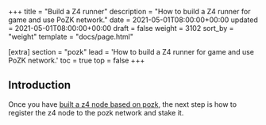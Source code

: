 +++
title = "Build a Z4 runner"
description = "How to build a Z4 runner for game and use PoZK network."
date = 2021-05-01T08:00:00+00:00
updated = 2021-05-01T08:00:00+00:00
draft = false
weight = 3102
sort_by = "weight"
template = "docs/page.html"

[extra]
section = "pozk"
lead = 'How to build a Z4 runner for game and use PoZK network.'
toc = true
top = false
+++

## Introduction
Once you have [built a z4 node based on pozk](/z4/node/pozk/), the next step is how to register the z4 node to the pozk network and stake it.
